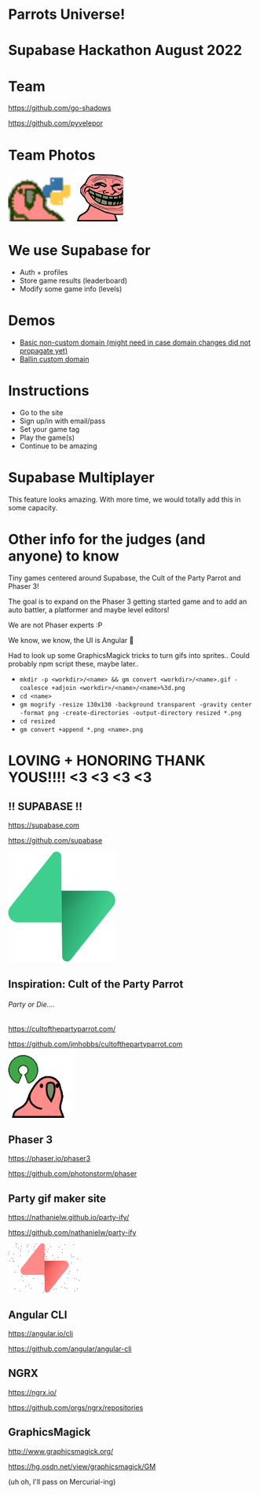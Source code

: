 # Parrots Universe!

# Supabase Hackathon August 2022

# Team

https://github.com/go-shadows

https://github.com/pyvelepor

# Team Photos
<img src="./src/assets/gifs/pythonparrot.gif" alt="Pyvelepor" width="130"/>
<img src="./src/assets/gifs/trollparrot.gif" alt="GoShaodws" width="100"/>

# We use Supabase for
- Auth + profiles
- Store game results (leaderboard)
- Modify some game info (levels)

# Demos
- [Basic non-custom domain (might need in case domain changes did not propagate yet)](https://parrot-universe-meh-coffee.web.app)
- [Ballin custom domain](https://meh.coffee)

# Instructions
- Go to the site
- Sign up/in with email/pass
- Set your game tag
- Play the game(s)
- Continue to be amazing

# Supabase Multiplayer
This feature looks amazing. With more time, we would totally add this in some capacity.

# Other info for the judges (and anyone) to know

Tiny games
centered around Supabase, the Cult of the Party Parrot
and Phaser 3!

The goal is to expand on the Phaser 3 getting started game
and to add an auto battler, a platformer and maybe level editors!

We are not Phaser experts :P

We know, we know, the UI is Angular :grimacing:

Had to look up some GraphicsMagick tricks to turn gifs into sprites..
Could probably npm script these, maybe later..
- `mkdir -p <workdir>/<name> && gm convert <workdir>/<name>.gif -coalesce +adjoin <workdir>/<name>/<name>%3d.png`
- `cd <name>`
- `gm mogrify -resize 130x130 -background transparent -gravity center -format png -create-directories -output-directory resized *.png`
- `cd resized`
- `gm convert +append *.png <name>.png`


# LOVING + HONORING THANK YOUS!!!! <3 <3 <3 <3

## !! SUPABASE !!
https://supabase.com

https://github.com/supabase

![SupabaseLogo](./src/assets/supabase-logo.svg)

## Inspiration: Cult of the Party Parrot
###### Party or Die....

https://cultofthepartyparrot.com/

https://github.com/jmhobbs/cultofthepartyparrot.com

![SupabaseLogo](./src/assets/gifs/opensourceparrot.gif)

## Phaser 3
https://phaser.io/phaser3

https://github.com/photonstorm/phaser

## Party gif maker site
https://nathanielw.github.io/party-ify/

https://github.com/nathanielw/party-ify

![SupabaseLogo](./src/assets/gifs/supabase-party-3.gif)

## Angular CLI
https://angular.io/cli

https://github.com/angular/angular-cli

## NGRX
https://ngrx.io/

https://github.com/orgs/ngrx/repositories

## GraphicsMagick
http://www.graphicsmagick.org/

https://hg.osdn.net/view/graphicsmagick/GM

(uh oh, I'll pass on Mercurial-ing)
